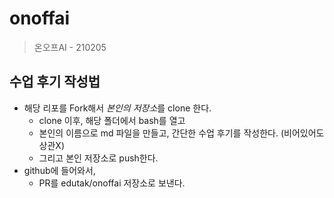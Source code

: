 # onoffai

> 온오프AI - 210205

## 수업 후기 작성법

- 해당 리포를 Fork해서 *본인의 저장소*를 clone 한다.
  - clone 이후, 해당 폴더에서 bash를 열고
  - 본인의 이름으로 md 파일을 만들고, 간단한 수업 후기를 작성한다. (비어있어도 상관X)
  - 그리고 본인 저장소로 push한다.
- github에 들어와서,
  - PR를 edutak/onoffai 저장소로 보낸다.
